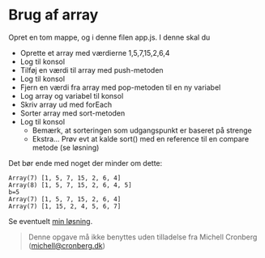 # Brug af array

Opret en tom mappe, og i denne filen app.js. I denne skal du

- Oprette et array med værdierne 1,5,7,15,2,6,4
- Log til konsol
- Tilføj en værdi til array med push-metoden
- Log til konsol
- Fjern en værdi fra array med pop-metoden til en ny variabel
- Log array og variabel til konsol
- Skriv array ud med forEach
- Sorter array med sort-metoden
- Log til konsol
  - Bemærk, at sorteringen som udgangspunkt er baseret på strenge
  - Ekstra... Prøv evt at kalde sort() med en reference til en compare metode (se løsning)


Det bør ende med noget der minder om dette:

```
Array(7) [1, 5, 7, 15, 2, 6, 4]
Array(8) [1, 5, 7, 15, 2, 6, 4, 5]
b=5
Array(7) [1, 5, 7, 15, 2, 6, 4]
Array(7) [1, 15, 2, 4, 5, 6, 7]
```

Se eventuelt [min løsning](../app.js).

> Denne opgave må ikke benyttes uden tilladelse fra Michell Cronberg (michell@cronberg.dk)
